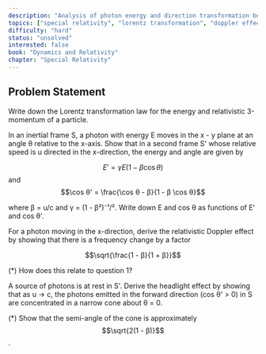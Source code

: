 ```yaml
---
description: "Analysis of photon energy and direction transformation between reference frames"
topics: ["special relativity", "lorentz transformation", "doppler effect", "headlight effect"]
difficulty: "hard"
status: "unsolved"
interested: false
book: "Dynamics and Relativity"
chapter: "Special Relativity"
---
```


## Problem Statement
Write down the Lorentz transformation law for the energy and relativistic 3-momentum of a particle.

In an inertial frame S, a photon with energy E moves in the x - y plane at an angle θ relative to the x-axis. Show that in a second frame S' whose relative speed is u directed in the x-direction, the energy and angle are given by

$$E' = γE(1 - β \cos θ)$$ and $$\cos θ' = \frac{\cos θ - β}{1 - β \cos θ}$$

where β = u/c and γ = (1 - β²)⁻¹/². Write down E and cos θ as functions of E' and cos θ'.

For a photon moving in the x-direction, derive the relativistic Doppler effect by showing that there is a frequency change by a factor

$$\sqrt{\frac{1 - β}{1 + β}}$$

(*) How does this relate to question 1?

A source of photons is at rest in S'. Derive the headlight effect by showing that as u → c, the photons emitted in the forward direction (cos θ' > 0) in S are concentrated in a narrow cone about θ = 0.

(*) Show that the semi-angle of the cone is approximately $$\sqrt{2(1 - β)}$$.